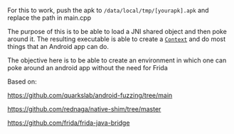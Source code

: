 For this to work, push the apk to `/data/local/tmp/[yourapk].apk` and replace the path in main.cpp

The purpose of this is to be able to load a JNI shared object and then poke around it. The resulting executable is able to create a [`Context`](https://developer.android.com/reference/android/content/Context) and do most things that an Android app can do. 

The objective here is to be able to create an environment in which one can poke around an android app without the need for Frida

Based on: 

https://github.com/quarkslab/android-fuzzing/tree/main

https://github.com/rednaga/native-shim/tree/master

https://github.com/frida/frida-java-bridge
